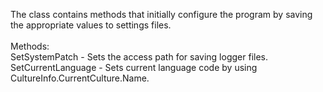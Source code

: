 The class contains methods that initially configure the program by saving the appropriate values to settings files.  
<br>
Methods:   
SetSystemPatch - Sets the access path for saving logger files.   
SetCurrentLanguage - Sets current language code by using CultureInfo.CurrentCulture.Name. 